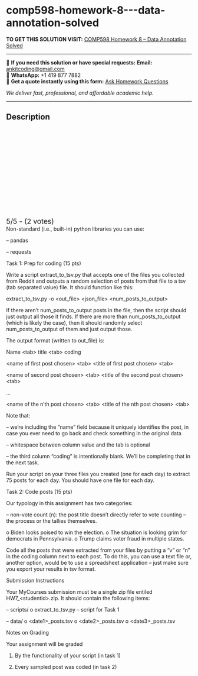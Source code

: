 # comp598-homework-8---data-annotation-solved
**TO GET THIS SOLUTION VISIT:** [COMP598 Homework 8 – Data Annotation Solved](https://www.ankitcodinghub.com/product/comp-598-homework-8-data-annotation-solved/)


---

📩 **If you need this solution or have special requests:** **Email:** ankitcoding@gmail.com  
📱 **WhatsApp:** +1 419 877 7882  
📄 **Get a quote instantly using this form:** [Ask Homework Questions](https://www.ankitcodinghub.com/services/ask-homework-questions/)

*We deliver fast, professional, and affordable academic help.*

---

<h2>Description</h2>



<div class="kk-star-ratings kksr-auto kksr-align-center kksr-valign-top" data-payload="{&quot;align&quot;:&quot;center&quot;,&quot;id&quot;:&quot;118618&quot;,&quot;slug&quot;:&quot;default&quot;,&quot;valign&quot;:&quot;top&quot;,&quot;ignore&quot;:&quot;&quot;,&quot;reference&quot;:&quot;auto&quot;,&quot;class&quot;:&quot;&quot;,&quot;count&quot;:&quot;2&quot;,&quot;legendonly&quot;:&quot;&quot;,&quot;readonly&quot;:&quot;&quot;,&quot;score&quot;:&quot;5&quot;,&quot;starsonly&quot;:&quot;&quot;,&quot;best&quot;:&quot;5&quot;,&quot;gap&quot;:&quot;4&quot;,&quot;greet&quot;:&quot;Rate this product&quot;,&quot;legend&quot;:&quot;5\/5 - (2 votes)&quot;,&quot;size&quot;:&quot;24&quot;,&quot;title&quot;:&quot;COMP598 Homework 8 – Data Annotation Solved&quot;,&quot;width&quot;:&quot;138&quot;,&quot;_legend&quot;:&quot;{score}\/{best} - ({count} {votes})&quot;,&quot;font_factor&quot;:&quot;1.25&quot;}">

<div class="kksr-stars">

<div class="kksr-stars-inactive">
            <div class="kksr-star" data-star="1" style="padding-right: 4px">


<div class="kksr-icon" style="width: 24px; height: 24px;"></div>
        </div>
            <div class="kksr-star" data-star="2" style="padding-right: 4px">


<div class="kksr-icon" style="width: 24px; height: 24px;"></div>
        </div>
            <div class="kksr-star" data-star="3" style="padding-right: 4px">


<div class="kksr-icon" style="width: 24px; height: 24px;"></div>
        </div>
            <div class="kksr-star" data-star="4" style="padding-right: 4px">


<div class="kksr-icon" style="width: 24px; height: 24px;"></div>
        </div>
            <div class="kksr-star" data-star="5" style="padding-right: 4px">


<div class="kksr-icon" style="width: 24px; height: 24px;"></div>
        </div>
    </div>

<div class="kksr-stars-active" style="width: 138px;">
            <div class="kksr-star" style="padding-right: 4px">


<div class="kksr-icon" style="width: 24px; height: 24px;"></div>
        </div>
            <div class="kksr-star" style="padding-right: 4px">


<div class="kksr-icon" style="width: 24px; height: 24px;"></div>
        </div>
            <div class="kksr-star" style="padding-right: 4px">


<div class="kksr-icon" style="width: 24px; height: 24px;"></div>
        </div>
            <div class="kksr-star" style="padding-right: 4px">


<div class="kksr-icon" style="width: 24px; height: 24px;"></div>
        </div>
            <div class="kksr-star" style="padding-right: 4px">


<div class="kksr-icon" style="width: 24px; height: 24px;"></div>
        </div>
    </div>
</div>


<div class="kksr-legend" style="font-size: 19.2px;">
            5/5 - (2 votes)    </div>
    </div>
Non-standard (i.e., built-in) python libraries you can use:

– pandas

– requests

Task 1: Prep for coding (15 pts)

Write a script extract_to_tsv.py that accepts one of the files you collected from Reddit and outputs a random selection of posts from that file to a tsv (tab separated value) file. It should function like this:

extract_to_tsv.py -o &lt;out_file&gt; &lt;json_file&gt; &lt;num_posts_to_output&gt;

If there aren’t num_posts_to_output posts in the file, then the script should just output all those it finds. If there are more than num_posts_to_output (which is likely the case), then it should randomly select num_posts_to_output of them and just output those.

The output format (written to out_file) is:

Name &lt;tab&gt; title &lt;tab&gt; coding

&lt;name of first post chosen&gt; &lt;tab&gt; &lt;title of first post chosen&gt; &lt;tab&gt;

&lt;name of second post chosen&gt; &lt;tab&gt; &lt;title of the second post chosen&gt; &lt;tab&gt;

…

&lt;name of the n’th post chosen&gt; &lt;tab&gt; &lt;title of the nth post chosen&gt; &lt;tab&gt;

Note that:

– we’re including the “name” field because it uniquely identifies the post, in case you ever need to go back and check something in the original data

– whitespace between column value and the tab is optional

– the third column “coding” is intentionally blank. We’ll be completing that in the next task.

Run your script on your three files you created (one for each day) to extract 75 posts for each day. You should have one file for each day.

Task 2: Code posts (15 pts)

Our typology in this assignment has two categories:

– non-vote count (n): the post title doesn’t directly refer to vote counting – the process or the tallies themselves.

o Biden looks poised to win the election. o The situation is looking grim for democrats in Pennsylvania. o Trump claims voter fraud in multiple states.

Code all the posts that were extracted from your files by putting a “v” or “n” in the coding column next to each post. To do this, you can use a text file or, another option, would be to use a spreadsheet application – just make sure you export your results in tsv format.

Submission Instructions

Your MyCourses submission must be a single zip file entiled HW7_&lt;studentid&gt;.zip. It should contain the following items:

– scripts/ o extract_to_tsv.py – script for Task 1

– data/ o &lt;date1&gt;_posts.tsv o &lt;date2&gt;_posts.tsv o &lt;date3&gt;_posts.tsv

Notes on Grading

Your assignment will be graded

1. By the functionality of your script (in task 1)

2. Every sampled post was coded (in task 2)
